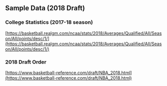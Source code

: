 

## Sample Data (2018 Draft)

### College Statistics (2017-18 season)
[https://basketball.realgm.com/ncaa/stats/2018/Averages/Qualified/All/Season/All/points/desc/1/](https://basketball.realgm.com/ncaa/stats/2018/Averages/Qualified/All/Season/All/points/desc/1/)

### 2018 Draft Order
[https://www.basketball-reference.com/draft/NBA_2018.html](https://www.basketball-reference.com/draft/NBA_2018.html)